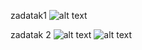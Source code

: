 zadatak1
![alt text](https://raw.githubusercontent.com/frainfreeze/DS-A-homework-2/master/ezgif-3-f242348088.gif)

zadatak 2
![alt text](https://i.imgur.com/3epI9Pe.png)
![alt text](https://raw.githubusercontent.com/frainfreeze/DS-A-homework-2/master/zadatak2.gif)

